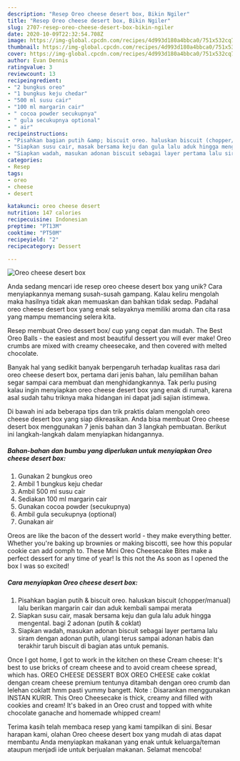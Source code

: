 ```yaml
---
description: "Resep Oreo cheese desert box, Bikin Ngiler"
title: "Resep Oreo cheese desert box, Bikin Ngiler"
slug: 2707-resep-oreo-cheese-desert-box-bikin-ngiler
date: 2020-10-09T22:32:54.708Z
image: https://img-global.cpcdn.com/recipes/4d993d180a4bbca0/751x532cq70/oreo-cheese-desert-box-foto-resep-utama.jpg
thumbnail: https://img-global.cpcdn.com/recipes/4d993d180a4bbca0/751x532cq70/oreo-cheese-desert-box-foto-resep-utama.jpg
cover: https://img-global.cpcdn.com/recipes/4d993d180a4bbca0/751x532cq70/oreo-cheese-desert-box-foto-resep-utama.jpg
author: Evan Dennis
ratingvalue: 3
reviewcount: 13
recipeingredient:
- "2 bungkus oreo"
- "1 bungkus keju chedar"
- "500 ml susu cair"
- "100 ml margarin cair"
- " cocoa powder secukupnya"
- " gula secukupnya optional"
- " air"
recipeinstructions:
- "Pisahkan bagian putih &amp; biscuit oreo. haluskan biscuit (chopper/manual) lalu berikan margarin cair dan aduk kembali sampai merata"
- "Siapkan susu cair, masak bersama keju dan gula lalu aduk hingga mengental. bagi 2 adonan (putih &amp; coklat)"
- "Siapkan wadah, masukan adonan biscuit sebagai layer pertama lalu siram dengan adonan putih, ulangi terus sampai adonan habis dan terakhir taruh biscuit di bagian atas untuk pemanis."
categories:
- Resep
tags:
- oreo
- cheese
- desert

katakunci: oreo cheese desert 
nutrition: 147 calories
recipecuisine: Indonesian
preptime: "PT13M"
cooktime: "PT50M"
recipeyield: "2"
recipecategory: Dessert

---
```



![Oreo cheese desert box](https://img-global.cpcdn.com/recipes/4d993d180a4bbca0/751x532cq70/oreo-cheese-desert-box-foto-resep-utama.jpg)

Anda sedang mencari ide resep oreo cheese desert box yang unik? Cara menyiapkannya memang susah-susah gampang. Kalau keliru mengolah maka hasilnya tidak akan memuaskan dan bahkan tidak sedap. Padahal oreo cheese desert box yang enak selayaknya memiliki aroma dan cita rasa yang mampu memancing selera kita.

Resep membuat Oreo dessert box/ cup yang cepat dan mudah. The Best Oreo Balls - the easiest and most beautiful dessert you will ever make! Oreo crumbs are mixed with creamy cheesecake, and then covered with melted chocolate.

Banyak hal yang sedikit banyak berpengaruh terhadap kualitas rasa dari oreo cheese desert box, pertama dari jenis bahan, lalu pemilihan bahan segar sampai cara membuat dan menghidangkannya. Tak perlu pusing kalau ingin menyiapkan oreo cheese desert box yang enak di rumah, karena asal sudah tahu triknya maka hidangan ini dapat jadi sajian istimewa.


Di bawah ini ada beberapa tips dan trik praktis dalam mengolah oreo cheese desert box yang siap dikreasikan. Anda bisa membuat Oreo cheese desert box menggunakan 7 jenis bahan dan 3 langkah pembuatan. Berikut ini langkah-langkah dalam menyiapkan hidangannya.

<!--inarticleads1-->

##### Bahan-bahan dan bumbu yang diperlukan untuk menyiapkan Oreo cheese desert box:

1. Gunakan 2 bungkus oreo
1. Ambil 1 bungkus keju chedar
1. Ambil 500 ml susu cair
1. Sediakan 100 ml margarin cair
1. Gunakan  cocoa powder (secukupnya)
1. Ambil  gula secukupnya (optional)
1. Gunakan  air


Oreos are like the bacon of the dessert world - they make everything better. Whether you&#39;re baking up brownies or making biscotti, see how this popular cookie can add oomph to. These Mini Oreo Cheesecake Bites make a perfect dessert for any time of year! Is this not the As soon as I opened the box I was so excited! 

<!--inarticleads2-->

##### Cara menyiapkan Oreo cheese desert box:

1. Pisahkan bagian putih &amp; biscuit oreo. haluskan biscuit (chopper/manual) lalu berikan margarin cair dan aduk kembali sampai merata
1. Siapkan susu cair, masak bersama keju dan gula lalu aduk hingga mengental. bagi 2 adonan (putih &amp; coklat)
1. Siapkan wadah, masukan adonan biscuit sebagai layer pertama lalu siram dengan adonan putih, ulangi terus sampai adonan habis dan terakhir taruh biscuit di bagian atas untuk pemanis.


Once I got home, I got to work in the kitchen on these Cream cheese: It&#39;s best to use bricks of cream cheese and to avoid cream cheese spread, which has. OREO CHEESE DESSERT BOX OREO CHEESE cake coklat dengan cream cheese premium tentunya ditambah dengan oreo crumb dan lelehan coklatt hmm pasti yummy bangett. Note : Disarankan menggunakan INSTAN KURIR. This Oreo Cheesecake is thick, creamy and filled with cookies and cream! It&#39;s baked in an Oreo crust and topped with white chocolate ganache and homemade whipped cream! 

Terima kasih telah membaca resep yang kami tampilkan di sini. Besar harapan kami, olahan Oreo cheese desert box yang mudah di atas dapat membantu Anda menyiapkan makanan yang enak untuk keluarga/teman ataupun menjadi ide untuk berjualan makanan. Selamat mencoba!
